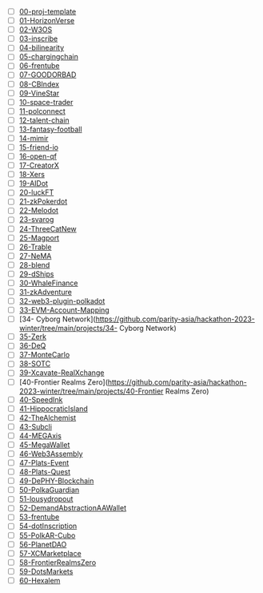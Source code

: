 - [ ] [00-proj-template](https://github.com/parity-asia/hackathon-2023-winter/tree/main/projects/00-proj-template)
- [ ] [01-HorizonVerse](https://github.com/parity-asia/hackathon-2023-winter/tree/main/projects/01-HorizonVerse)
- [ ] [02-W3OS](https://github.com/parity-asia/hackathon-2023-winter/tree/main/projects/02-W3OS)
- [ ] [03-inscribe](https://github.com/parity-asia/hackathon-2023-winter/tree/main/projects/03-inscribe)
- [ ] [04-bilinearity](https://github.com/parity-asia/hackathon-2023-winter/tree/main/projects/04-bilinearity)
- [ ] [05-chargingchain](https://github.com/parity-asia/hackathon-2023-winter/tree/main/projects/05-chargingchain)
- [ ] [06-frentube](https://github.com/parity-asia/hackathon-2023-winter/tree/main/projects/06-frentube)
- [ ] [07-GOODORBAD](https://github.com/parity-asia/hackathon-2023-winter/tree/main/projects/07-GOODORBAD)
- [ ] [08-CBIndex](https://github.com/parity-asia/hackathon-2023-winter/tree/main/projects/08-CBIndex)
- [ ] [09-VineStar](https://github.com/parity-asia/hackathon-2023-winter/tree/main/projects/09-VineStar)
- [ ] [10-space-trader](https://github.com/parity-asia/hackathon-2023-winter/tree/main/projects/10-space-trader)
- [ ] [11-polconnect](https://github.com/parity-asia/hackathon-2023-winter/tree/main/projects/11-polconnect)
- [ ] [12-talent-chain](https://github.com/parity-asia/hackathon-2023-winter/tree/main/projects/12-talent-chain)
- [ ] [13-fantasy-football](https://github.com/parity-asia/hackathon-2023-winter/tree/main/projects/13-fantasy-football)
- [ ] [14-mimir](https://github.com/parity-asia/hackathon-2023-winter/tree/main/projects/14-mimir)
- [ ] [15-friend-io](https://github.com/parity-asia/hackathon-2023-winter/tree/main/projects/15-friend-io)
- [ ] [16-open-qf](https://github.com/parity-asia/hackathon-2023-winter/tree/main/projects/16-open-qf)
- [ ] [17-CreatorX](https://github.com/parity-asia/hackathon-2023-winter/tree/main/projects/17-CreatorX)
- [ ] [18-Xers](https://github.com/parity-asia/hackathon-2023-winter/tree/main/projects/18-Xers)
- [ ] [19-AIDot](https://github.com/parity-asia/hackathon-2023-winter/tree/main/projects/19-AIDot)
- [ ] [20-luckFT](https://github.com/parity-asia/hackathon-2023-winter/tree/main/projects/20-luckFT)
- [ ] [21-zkPokerdot](https://github.com/parity-asia/hackathon-2023-winter/tree/main/projects/21-zkPokerdot)
- [ ] [22-Melodot](https://github.com/parity-asia/hackathon-2023-winter/tree/main/projects/22-Melodot)
- [ ] [23-svarog](https://github.com/parity-asia/hackathon-2023-winter/tree/main/projects/23-svarog)
- [ ] [24-ThreeCatNew](https://github.com/parity-asia/hackathon-2023-winter/tree/main/projects/24-ThreeCatNew)
- [ ] [25-Magport](https://github.com/parity-asia/hackathon-2023-winter/tree/main/projects/25-Magport)
- [ ] [26-Trable](https://github.com/parity-asia/hackathon-2023-winter/tree/main/projects/26-Trable)
- [ ] [27-NeMA](https://github.com/parity-asia/hackathon-2023-winter/tree/main/projects/27-NeMA)
- [ ] [28-blend](https://github.com/parity-asia/hackathon-2023-winter/tree/main/projects/28-blend)
- [ ] [29-dShips](https://github.com/parity-asia/hackathon-2023-winter/tree/main/projects/29-dShips)
- [ ] [30-WhaleFinance](https://github.com/parity-asia/hackathon-2023-winter/tree/main/projects/30-WhaleFinance)
- [ ] [31-zkAdventure](https://github.com/parity-asia/hackathon-2023-winter/tree/main/projects/31-zkAdventure)
- [ ] [32-web3-plugin-polkadot](https://github.com/parity-asia/hackathon-2023-winter/tree/main/projects/32-web3-plugin-polkadot)
- [ ] [33-EVM-Account-Mapping](https://github.com/parity-asia/hackathon-2023-winter/tree/main/projects/33-EVM-Account-Mapping)
- [ ] [34- Cyborg Network](https://github.com/parity-asia/hackathon-2023-winter/tree/main/projects/34- Cyborg Network)
- [ ] [35-Zerk](https://github.com/parity-asia/hackathon-2023-winter/tree/main/projects/35-Zerk)
- [ ] [36-DeQ](https://github.com/parity-asia/hackathon-2023-winter/tree/main/projects/36-DeQ)
- [ ] [37-MonteCarlo](https://github.com/parity-asia/hackathon-2023-winter/tree/main/projects/37-MonteCarlo)
- [ ] [38-SOTC](https://github.com/parity-asia/hackathon-2023-winter/tree/main/projects/38-SOTC)
- [ ] [39-Xcavate-RealXchange](https://github.com/parity-asia/hackathon-2023-winter/tree/main/projects/39-Xcavate-RealXchange)
- [ ] [40-Frontier Realms Zero](https://github.com/parity-asia/hackathon-2023-winter/tree/main/projects/40-Frontier Realms Zero)
- [ ] [40-SpeedInk](https://github.com/parity-asia/hackathon-2023-winter/tree/main/projects/40-SpeedInk)
- [ ] [41-HippocraticIsland](https://github.com/parity-asia/hackathon-2023-winter/tree/main/projects/41-HippocraticIsland)
- [ ] [42-TheAlchemist](https://github.com/parity-asia/hackathon-2023-winter/tree/main/projects/42-TheAlchemist)
- [ ] [43-Subcli](https://github.com/parity-asia/hackathon-2023-winter/tree/main/projects/43-Subcli)
- [ ] [44-MEGAxis](https://github.com/parity-asia/hackathon-2023-winter/tree/main/projects/44-MEGAxis)
- [ ] [45-MegaWallet](https://github.com/parity-asia/hackathon-2023-winter/tree/main/projects/45-MegaWallet)
- [ ] [46-Web3Assembly](https://github.com/parity-asia/hackathon-2023-winter/tree/main/projects/46-Web3Assembly)
- [ ] [47-Plats-Event](https://github.com/parity-asia/hackathon-2023-winter/tree/main/projects/47-Plats-Event)
- [ ] [48-Plats-Quest](https://github.com/parity-asia/hackathon-2023-winter/tree/main/projects/48-Plats-Quest)
- [ ] [49-DePHY-Blockchain](https://github.com/parity-asia/hackathon-2023-winter/tree/main/projects/49-DePHY-Blockchain)
- [ ] [50-PolkaGuardian](https://github.com/parity-asia/hackathon-2023-winter/tree/main/projects/50-PolkaGuardian)
- [ ] [51-lousydropout](https://github.com/parity-asia/hackathon-2023-winter/tree/main/projects/51-lousydropout)
- [ ] [52-DemandAbstractionAAWallet](https://github.com/parity-asia/hackathon-2023-winter/tree/main/projects/52-DemandAbstractionAAWallet)
- [ ] [53-frentube](https://github.com/parity-asia/hackathon-2023-winter/tree/main/projects/53-frentube)
- [ ] [54-dotInscription](https://github.com/parity-asia/hackathon-2023-winter/tree/main/projects/54-dotInscription)
- [ ] [55-PolkAR-Cubo](https://github.com/parity-asia/hackathon-2023-winter/tree/main/projects/55-PolkAR-Cubo)
- [ ] [56-PlanetDAO](https://github.com/parity-asia/hackathon-2023-winter/tree/main/projects/56-PlanetDAO)
- [ ] [57-XCMarketplace](https://github.com/parity-asia/hackathon-2023-winter/tree/main/projects/57-XCMarketplace)
- [ ] [58-FrontierRealmsZero](https://github.com/parity-asia/hackathon-2023-winter/tree/main/projects/58-FrontierRealmsZero)
- [ ] [59-DotsMarkets](https://github.com/parity-asia/hackathon-2023-winter/tree/main/projects/59-DotsMarkets)
- [ ] [60-Hexalem](https://github.com/parity-asia/hackathon-2023-winter/tree/main/projects/60-Hexalem)
